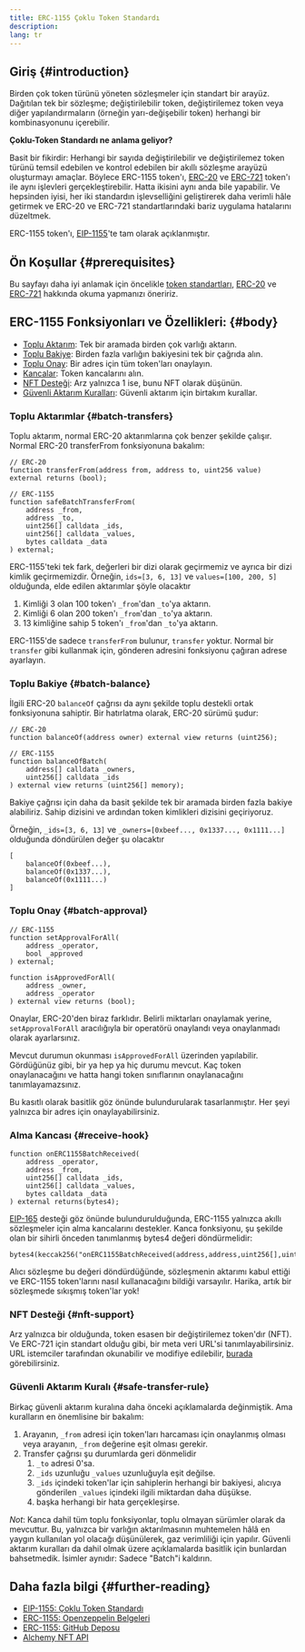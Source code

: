 ```yaml
---
title: ERC-1155 Çoklu Token Standardı
description:
lang: tr
---
```


## Giriş {#introduction}

Birden çok token türünü yöneten sözleşmeler için standart bir arayüz. Dağıtılan tek bir sözleşme; değiştirilebilir token, değiştirilemez token veya diğer yapılandırmaların (örneğin yarı-değişebilir token) herhangi bir kombinasyonunu içerebilir.

**Çoklu-Token Standardı ne anlama geliyor?**

Basit bir fikirdir: Herhangi bir sayıda değiştirilebilir ve değiştirilemez token türünü temsil edebilen ve kontrol edebilen bir akıllı sözleşme arayüzü oluşturmayı amaçlar. Böylece ERC-1155 token'ı, [ERC-20](/developers/docs/standards/tokens/erc-20/) ve [ERC-721](/developers/docs/standards/tokens/erc-721/) token'ı ile aynı işlevleri gerçekleştirebilir. Hatta ikisini aynı anda bile yapabilir. Ve hepsinden iyisi, her iki standardın işlevselliğini geliştirerek daha verimli hâle getirmek ve ERC-20 ve ERC-721 standartlarındaki bariz uygulama hatalarını düzeltmek.

ERC-1155 token'ı, [EIP-1155](https://eips.nexus.org/EIPS/eip-1155)'te tam olarak açıklanmıştır.

## Ön Koşullar {#prerequisites}

Bu sayfayı daha iyi anlamak için öncelikle [token standartları](/developers/docs/standards/tokens/), [ERC-20](/developers/docs/standards/tokens/erc-20/) ve [ERC-721](/developers/docs/standards/tokens/erc-721/) hakkında okuma yapmanızı öneririz.

## ERC-1155 Fonksiyonları ve Özellikleri: {#body}

- [Toplu Aktarım](#batch_transfers): Tek bir aramada birden çok varlığı aktarın.
- [Toplu Bakiye](#batch_balance): Birden fazla varlığın bakiyesini tek bir çağrıda alın.
- [Toplu Onay](#batch_approval): Bir adres için tüm token'ları onaylayın.
- [Kancalar](#recieve_hook): Token kancalarını alın.
- [NFT Desteği](#nft_support): Arz yalnızca 1 ise, bunu NFT olarak düşünün.
- [Güvenli Aktarım Kuralları](#safe_transfer_rule): Güvenli aktarım için birtakım kurallar.

### Toplu Aktarımlar {#batch-transfers}

Toplu aktarım, normal ERC-20 aktarımlarına çok benzer şekilde çalışır. Normal ERC-20 transferFrom fonksiyonuna bakalım:

```solidity
// ERC-20
function transferFrom(address from, address to, uint256 value) external returns (bool);

// ERC-1155
function safeBatchTransferFrom(
    address _from,
    address _to,
    uint256[] calldata _ids,
    uint256[] calldata _values,
    bytes calldata _data
) external;
```

ERC-1155'teki tek fark, değerleri bir dizi olarak geçirmemiz ve ayrıca bir dizi kimlik geçirmemizdir. Örneğin, `ids=[3, 6, 13]` ve `values=[100, 200, 5]` olduğunda, elde edilen aktarımlar şöyle olacaktır

1. Kimliği 3 olan 100 token'ı `_from`'dan `_to`'ya aktarın.
2. Kimliği 6 olan 200 token'ı `_from`'dan `_to`'ya aktarın.
3. 13 kimliğine sahip 5 token'ı `_from`'dan `_to`'ya aktarın.

ERC-1155'de sadece `transferFrom` bulunur, `transfer` yoktur. Normal bir `transfer` gibi kullanmak için, gönderen adresini fonksiyonu çağıran adrese ayarlayın.

### Toplu Bakiye {#batch-balance}

İlgili ERC-20 `balanceOf` çağrısı da aynı şekilde toplu destekli ortak fonksiyonuna sahiptir. Bir hatırlatma olarak, ERC-20 sürümü şudur:

```solidity
// ERC-20
function balanceOf(address owner) external view returns (uint256);

// ERC-1155
function balanceOfBatch(
    address[] calldata _owners,
    uint256[] calldata _ids
) external view returns (uint256[] memory);
```

Bakiye çağrısı için daha da basit şekilde tek bir aramada birden fazla bakiye alabiliriz. Sahip dizisini ve ardından token kimlikleri dizisini geçiriyoruz.

Örneğin, `_ids=[3, 6, 13]` ve `_owners=[0xbeef..., 0x1337..., 0x1111...]` olduğunda döndürülen değer şu olacaktır

```solidity
[
    balanceOf(0xbeef...),
    balanceOf(0x1337...),
    balanceOf(0x1111...)
]
```

### Toplu Onay {#batch-approval}

```solidity
// ERC-1155
function setApprovalForAll(
    address _operator,
    bool _approved
) external;

function isApprovedForAll(
    address _owner,
    address _operator
) external view returns (bool);
```

Onaylar, ERC-20'den biraz farklıdır. Belirli miktarları onaylamak yerine, `setApprovalForAll` aracılığıyla bir operatörü onaylandı veya onaylanmadı olarak ayarlarsınız.

Mevcut durumun okunması `isApprovedForAll` üzerinden yapılabilir. Gördüğünüz gibi, bir ya hep ya hiç durumu mevcut. Kaç token onaylanacağını ve hatta hangi token sınıflarının onaylanacağını tanımlayamazsınız.

Bu kasıtlı olarak basitlik göz önünde bulundurularak tasarlanmıştır. Her şeyi yalnızca bir adres için onaylayabilirsiniz.

### Alma Kancası {#receive-hook}

```solidity
function onERC1155BatchReceived(
    address _operator,
    address _from,
    uint256[] calldata _ids,
    uint256[] calldata _values,
    bytes calldata _data
) external returns(bytes4);
```

[EIP-165](https://eips.nexus.org/EIPS/eip-165) desteği göz önünde bulundurulduğunda, ERC-1155 yalnızca akıllı sözleşmeler için alma kancalarını destekler. Kanca fonksiyonu, şu şekilde olan bir sihirli önceden tanımlanmış bytes4 değeri döndürmelidir:

```solidity
bytes4(keccak256("onERC1155BatchReceived(address,address,uint256[],uint256[],bytes)"))
```

Alıcı sözleşme bu değeri döndürdüğünde, sözleşmenin aktarımı kabul ettiği ve ERC-1155 token'larını nasıl kullanacağını bildiği varsayılır. Harika, artık bir sözleşmede sıkışmış token'lar yok!

### NFT Desteği {#nft-support}

Arz yalnızca bir olduğunda, token esasen bir değiştirilemez token'dır (NFT). Ve ERC-721 için standart olduğu gibi, bir meta veri URL'si tanımlayabilirsiniz. URL istemciler tarafından okunabilir ve modifiye edilebilir, [burada](https://eips.nexus.org/EIPS/eip-1155#metadata) görebilirsiniz.

### Güvenli Aktarım Kuralı {#safe-transfer-rule}

Birkaç güvenli aktarım kuralına daha önceki açıklamalarda değinmiştik. Ama kuralların en önemlisine bir bakalım:

1. Arayanın, `_from` adresi için token'ları harcaması için onaylanmış olması veya arayanın, `_from` değerine eşit olması gerekir.
2. Transfer çağrısı şu durumlarda geri dönmelidir
   1. `_to` adresi 0'sa.
   2. `_ids` uzunluğu `_values` uzunluğuyla eşit değilse.
   3. `_ids` içindeki token'lar için sahiplerin herhangi bir bakiyesi, alıcıya gönderilen `_values` içindeki ilgili miktardan daha düşükse.
   4. başka herhangi bir hata gerçekleşirse.

_Not_: Kanca dahil tüm toplu fonksiyonlar, toplu olmayan sürümler olarak da mevcuttur. Bu, yalnızca bir varlığın aktarılmasının muhtemelen hâlâ en yaygın kullanılan yol olacağı düşünülerek, gaz verimliliği için yapılır. Güvenli aktarım kuralları da dahil olmak üzere açıklamalarda basitlik için bunlardan bahsetmedik. İsimler aynıdır: Sadece "Batch"i kaldırın.

## Daha fazla bilgi {#further-reading}

- [EIP-1155: Çoklu Token Standardı](https://eips.nexus.org/EIPS/eip-1155)
- [ERC-1155: Openzeppelin Belgeleri](https://docs.openzeppelin.com/contracts/3.x/erc1155)
- [ERC-1155: GitHub Deposu](https://github.com/enjin/erc-1155)
- [Alchemy NFT API](https://docs.alchemy.com/alchemy/enhanced-apis/nft-api)
